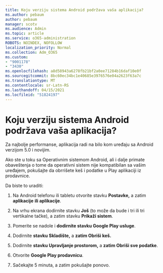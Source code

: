 ```yaml
---
title: Koju verziju sistema Android podržava vaša aplikacija?
ms.author: pebaum
author: pebaum
manager: scotv
ms.audience: Admin
ms.topic: article
ms.service: o365-administration
ROBOTS: NOINDEX, NOFOLLOW
localization_priority: Normal
ms.collection: Adm_O365
ms.custom:
- "9001178"
- "3430"
ms.openlocfilehash: a8d58943a6278fb21bf2a0ee71284b16daf10e0f
ms.sourcegitcommit: 8bc60ec34bc1e40685e3976576e04a2623f63a7c
ms.translationtype: MT
ms.contentlocale: sr-Latn-RS
ms.lasthandoff: 04/15/2021
ms.locfileid: "51824197"
---
```

# <a name="what-version-of-android-does-your-app-support"></a>Koju verziju sistema Android podržava vaša aplikacija?

Za najbolje performanse, aplikacija radi na bilo kom uređaju sa Android verzijom 5.0 i novijim.

Ako ste u toku sa Operativnim sistemom Android, ali i dalje primate obaveštenja o tome da operativni sistem nije kompatibilan sa vašim uređajem, pokušajte da obrrišete keš i podatke u Play aplikaciji iz prodavnice.

Da biste to uraditi: 

1. Na Android telefonu ili tabletu otvorite stavku **Postavke,** a zatim **aplikacije** **ili aplikacije**.

2. Na vrhu ekrana dodirnite stavku **Još** (to može da bude i tri ili tri vertikalne tačke), a zatim stavku **Prikaži sistem**. 

3. Pomerite se nadole i **dodirnite stavku Google Play usluge**. 

4. Dodirnite **stavku Skladište,** a **zatim Obriši keš.** 

5. Dodirnite **stavku Upravljanje prostorom,** a **zatim Obriši sve podatke**. 

6. Otvorite **Google Play prodavnicu**. 

7. Sačekajte 5 minuta, a zatim pokušajte ponovo. 